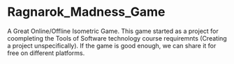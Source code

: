 # Ragnarok_Madness_Game
A Great Online/Offline Isometric Game. This game started as a project for coompleting the Tools of Software technology course requiremnts (Creating a project unspecifically). If the game is good enough, we can share it for free on different platforms.
